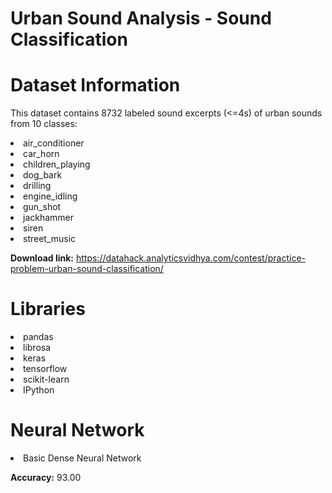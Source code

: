 # Urban Sound Analysis - Sound Classification


# Dataset Information

This dataset contains 8732 labeled sound excerpts (<=4s) of urban sounds from 10 classes: 
<li>air_conditioner
<li>car_horn
<li>children_playing
<li>dog_bark
<li>drilling
<li>engine_idling
<li>gun_shot
<li>jackhammer
<li>siren
<li>street_music

**Download link:** https://datahack.analyticsvidhya.com/contest/practice-problem-urban-sound-classification/

# Libraries

<li>pandas
<li>librosa
<li>keras
<li>tensorflow
<li>scikit-learn
<li>IPython

# Neural Network


<li>Basic Dense Neural Network
  
**Accuracy:** 93.00
